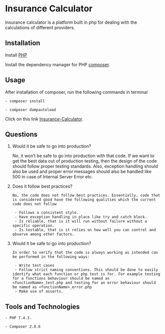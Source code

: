 # Insurance Calculator

Insurance calculator is a platform built in php for dealing with the calculations of different providers.

## Installation
Install [PHP](https://www.php.net/downloads.php)

Install the dependency manager for PHP [composer](https://getcomposer.org/).

## Usage

After installation of composer, run the following commands in terminal 
    
    - composer install
    
    - composer dumpautoload

Click on this link [Insurance-Calculator](http://localhost/insurance-calculator/App/Insurance.php).

## Questions
1. Would it be safe to go into production?
    
    
    No, it won’t be safe to go into production with that code. 
    If we want to get the best data out of production testing, then the design of the code should follow proper testing standards. Also, exception handling should     also be used and proper error messages should also be handled like 500 in case of Internal Server Error etc.
  
2. Does it follow best practices?

    ```No, the code does not follow best practices. Essentially, code that is considered good have the following qualities which the current code does not follow```
        
        - Follows a consistent style.
        - Have exception handling in place like try and catch block.
        - Is reliable, that is it will run without failure without a specific operation.
        - Is testable, that is it relies on how well you can control and observe among other factors.
        
3. Would it be safe to go into production?

    ```In order to verify that the code is always working as intended can be performed in the following ways:```
        
        - Write test cases
        - Follow strict naming conventions. This should be done to easily identify what each function or php test is for. For example testing for a functions behaviour should be named as <functionName>_test.php and testing for an error behaviour should be named as <functionName>_error.php
        - Make use of asserts.

## Tools and Technologies
    - PHP 7.4.3.

    - Composer 2.0.6
